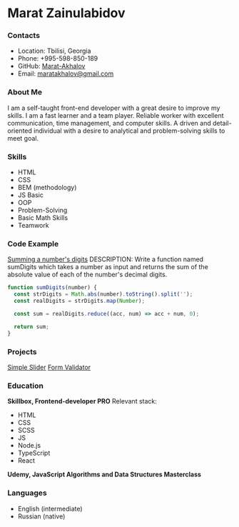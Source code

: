 # Marat Zainulabidov

### Contacts

- Location: Tbilisi, Georgia
- Phone: +995-598-850-189
- GitHub: [Marat-Akhalov](https://github.com/Marat-Akhalov)
- Email: maratakhalov@gmail.com

### About Me

I am a self-taught front-end developer with a great desire to improve my skills. I am a fast learner and a team player. Reliable worker with excellent communication, time management, and computer skills. A driven and detail-oriented individual with a desire to analytical and problem-solving skills to meet goal.

### Skills

- HTML
- CSS
- BEM (methodology)
- JS Basic
- OOP
- Problem-Solving
- Basic Math Skills
- Teamwork

### Code Example

[Summing a number's digits](https://www.codewars.com/kata/52f3149496de55aded000410)
DESCRIPTION:
Write a function named sumDigits which takes a number as input and returns the sum of the absolute value of each of the number's decimal digits.

```javascript
function sumDigits(number) {
  const strDigits = Math.abs(number).toString().split('');
  const realDigits = strDigits.map(Number);

  const sum = realDigits.reduce((acc, num) => acc + num, 0);

  return sum;
}
```

### Projects

[Simple Slider](https://codepen.io/hxchimxn/pen/poQgMYZ)
[Form Validator](https://marat-akhalov.github.io/Validator/)

### Education

**Skillbox, Frontend-developer PRO**
Relevant stack:

- HTML
- CSS
- SCSS
- JS
- Node.js
- TypeScript
- React

**Udemy, JavaScript Algorithms and Data Structures Masterclass**

### Languages

- English (intermediate)
- Russian (native)
